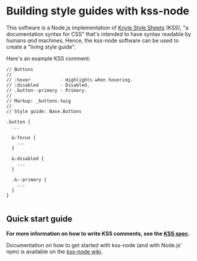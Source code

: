 # Building style guides with kss-node

This software is a Node.js implementation of [Knyle Style Sheets](https://github.com/kneath/kss) (KSS), "a documentation syntax for CSS" that's intended to have syntax readable by humans *and* machines. Hence, the kss-node software can be used to create a "living style guide".

Here's an example KSS comment:
<pre class="prettyprint linenums lang-css"><code data-language="css">// Buttons
//
// :hover           - Highlights when hovering.
// :disabled        - Disabled.
// .button--primary - Primary.
//
// Markup: _buttons.twig
//
// Style guide: Base.Buttons

.button {
  ...
  
  &:focus {
    ...
  }
    
  &:disabled {
    ...
  }
      
  .&--primary {
    ...
  }
}

</code></pre>

## Quick start guide

**For more information on how to write KSS comments, see the [KSS spec](https://github.com/kss-node/kss/blob/spec/SPEC.md).**

Documentation on how to get started with kss-node (and with Node.js' npm) is available on the [kss-node wiki](https://github.com/kss-node/kss-node/wiki).
